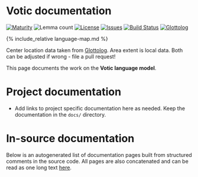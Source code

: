 # Votic documentation

<div class="twocolumn map" markdown="1">

[![Maturity](https://img.shields.io/endpoint?url=https%3A%2F%2Fraw.githubusercontent.com%2Fgiellalt%2Flang-vot-x-ext-kkankain%2Fgh-pages%2Fmaturity.json)](https://giellalt.github.io/MaturityClassification.html)
![Lemma count](https://img.shields.io/endpoint?url=https%3A%2F%2Fraw.githubusercontent.com%2Fgiellalt%2Flang-vot-x-ext-kkankain%2Fgh-pages%2Flemmacount.json)
[![License](https://img.shields.io/github/license/giellalt/lang-vot-x-ext-kkankain)](https://github.com/giellalt/lang-vot-x-ext-kkankain/blob/main/LICENSE)
[![Issues](https://img.shields.io/github/issues/giellalt/lang-vot)](https://github.com/giellalt/lang-vot/issues)
[![Build Status](https://builds.giellalt.org/api/badge/lang-vot-x-ext-kkankain?label=CI)](https://builds.giellalt.org/pipelines/lang-vot-x-ext-kkankain/builds/latest)
[![Glottolog](https://img.shields.io/badge/Glottolog-green)](https://glottolog.org/resource/languoid/id/voti1245)

{% include_relative language-map.md %}

Center location data taken from [Glottolog](https://glottolog.org/). Area extent is local data. Both can be adjusted if wrong - file a pull request!

</div>

This page documents the work on the **Votic language model**. 

# Project documentation

* Add links to project specific documentation here as needed. Keep the documentation in the `docs/` directory.

# In-source documentation

Below is an autogenerated list of documentation pages built from structured comments in the source code. All pages are also concatenated and can be read as one long text [here](vot.md).
